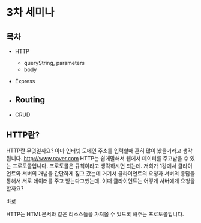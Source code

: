 # 3차 세미나

## 목차
- HTTP
  - queryString, parameters
  - body
- Express
- Routing
  - 
  
- CRUD

## HTTP란?
HTTP란 무엇일까요? 아마 인터넷 도메인 주소를 입력할때 흔히 많이 봤을거라고 생각됩니다.
http://www.naver.com 
HTTP는 쉽게말해서 웹에서 데이터를 주고받을 수 있는 프로토콜입니다. 프로토콜은 규칙이라고 생각하시면 되는데. 
저희가 1강에서 클라이언트와 서버의 개념을 간단하게 짚고 갔는데 거기서 클라이언트의 요청과 서버의 응답을 통해서 
서로 데이터를 주고 받는다고했는데. 이때 클라이언트는 어떻게 서버에게 요청을할까요? 

바로

HTTP는 HTML문서와 같은 리소스들을 가져올 수 있도록 해주는 프로토콜입니다.
